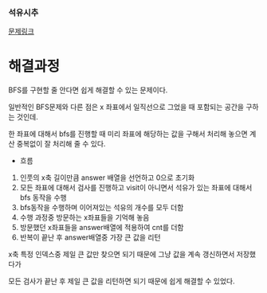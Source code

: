 ### 석유시추
[문제링크](https://school.programmers.co.kr/learn/courses/30/lessons/250136)


# 해결과정

BFS를 구현할 줄 안다면 쉽게 해결할 수 있는 문제이다.

일반적인 BFS문제와 다른 점은 x 좌표에서 일직선으로 그었을 때 포함되는 공간을 구하는 것인데.

한 좌표에 대해서 bfs를 진행할 때 미리 좌표에 해당하는 값을 구해서 처리해 놓으면 계산 중복없이 잘 처리해 줄 수 있다.

* 흐름 

1. 인풋의 x축 길이만큼 answer 배열을 선언하고 0으로 초기화 
2. 모든 좌표에 대해서 검사를 진행하고 visit이 아니면서 석유가 있는 좌표에 대해서 bfs 동작을 수행
3. bfs동작을 수행하며 이어져있는 석유의 개수를 모두 더함
4. 수행 과정중 방문하는 x좌표들을 기억해 놓음
5. 방문했던 x좌표들을 answer배열에 적용하여 cnt를 더함
6. 반복이 끝난 후 answer배열중 가장 큰 값을 리턴

x축 특정 인덱스중 제일 큰 값만 찾으면 되기 때문에 그냥 값을 계속 갱신하면서 저장했다가

모든 검사가 끝난 후 제일 큰 값을 리턴하면 되기 때문에 쉽게 해결할 수 있었다.